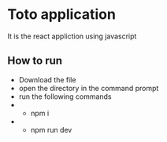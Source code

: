 # Toto application

It is the react appliction using javascript

## How to run 
- Download the file
- open the directory in the command prompt
- run the following commands
- - npm i
- - npm run dev 
